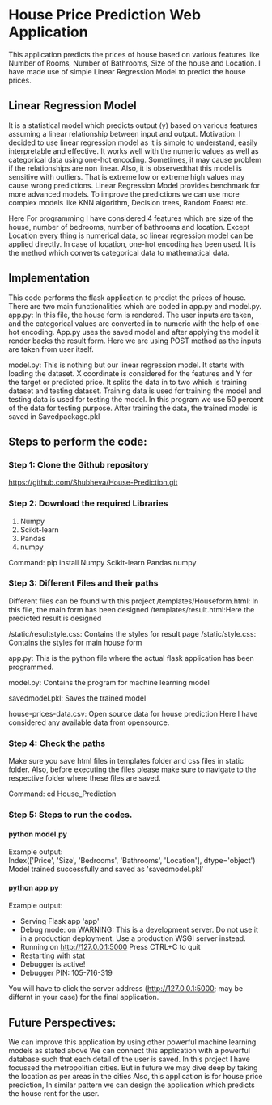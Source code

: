 # House Price Prediction Web Application

This application predicts the prices of house based on various features like Number of Rooms, Number of Bathrooms, Size of the house and Location.
I have made use of simple Linear Regression Model to predict the house prices.

## Linear Regression Model
It is a statistical model which predicts output (y) based on various features assuming a linear relationship between input and output.
Motivation: I decided to use linear regression model as it is simple to understand, easily interpretable and effective.
It works well with the numeric values as well as categorical data using one-hot encoding.
Sometimes, it may cause problem if the relationships are non linear. Also, it is observedthat this model is sensitive with outliers. That is extreme low or extreme high values may cause wrong predictions.
Linear Regression Model provides benchmark for more advanced models.
To improve the predictions we can use more complex models like KNN algorithm, Decision trees, Random Forest etc.

Here For programming I have considered 4 features which are size of the house, number of bedrooms, number of bathrooms and location.
Except Location every thing is numerical data, so linear regression model can be applied directly. In case of location, one-hot encoding has been used. It is the method which converts categorical data to mathematical data.

## Implementation  
This code performs the flask application to predict the prices of house. There are two main functionalities which are coded in app.py and model.py.
app.py: In this file, the house form is rendered. The user inputs are taken, and the categorical values are converted in to numeric with the help of one-hot encoding. App.py uses the saved model and after applying the model it render backs the result form. Here we are using POST method as the inputs are taken from user itself.

model.py: This is nothing but our linear regression model. It starts with loading the dataset. X coordinate is considered for the features and Y for the target or predicted price. It splits the data in to two which is training dataset and testing dataset. Training data is used for training the model and testing data is used for testing the model. In this program we use 50 percent of the data for testing purpose. After training the data, the trained model is saved in Savedpackage.pkl

## Steps to perform the code:

### Step 1: Clone the Github repository  

https://github.com/Shubheva/House-Prediction.git

### Step 2: Download the required Libraries
1. Numpy
2. Scikit-learn
3. Pandas
4. numpy

Command:
pip install Numpy Scikit-learn Pandas numpy

### Step 3: Different Files and their paths

Different files can be found with this project
/templates/Houseform.html: In this file, the main form has been designed
/templates/result.html:Here the predicted result is designed

/static/resultstyle.css: Contains the styles for result page
/static/style.css: Contains the styles for main house form

app.py: This is the python file where the actual flask application has been programmed.

model.py: Contains the program for machine learning model

savedmodel.pkl: Saves the trained model

house-prices-data.csv: Open source data for house prediction
Here I have considered any available data from opensource.

### Step 4: Check the paths
Make sure you save html files in templates folder and css files in static folder.
Also, before executing the files please make sure to navigate to the respective folder where these files are saved.

Command: cd House_Prediction

### Step 5: Steps to run the codes.
#### python model.py  

Example output:  
Index(['Price', 'Size', 'Bedrooms', 'Bathrooms', 'Location'], dtype='object')
Model trained successfully and saved as 'savedmodel.pkl'  

#### python app.py  

Example output:  
* Serving Flask app 'app'
* Debug mode: on
WARNING: This is a development server. Do not use it in a production deployment. Use a production WSGI server instead.
* Running on http://127.0.0.1:5000
Press CTRL+C to quit
* Restarting with stat
* Debugger is active!
* Debugger PIN: 105-716-319

You will have to click the server address (http://127.0.0.1:5000; may be differnt in your case) for the final application.

## Future Perspectives:
We can improve this application by using other powerful machine learning models as stated above
We can connect this application with a powerful database such that each detail of the user is saved.
In this project I have focussed the metropolitian cities. But in future we may dive deep by taking the location as per areas in the cities
Also, this application is for house price prediction, In similar pattern we can design the application which predicts the house rent for the user.


